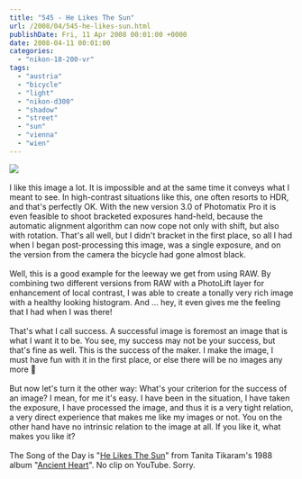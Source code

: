 ```yaml
---
title: "545 - He Likes The Sun"
url: /2008/04/545-he-likes-sun.html
publishDate: Fri, 11 Apr 2008 00:01:00 +0000
date: 2008-04-11 00:01:00
categories: 
  - "nikon-18-200-vr"
tags: 
  - "austria"
  - "bicycle"
  - "light"
  - "nikon-d300"
  - "shadow"
  - "street"
  - "sun"
  - "vienna"
  - "wien"
---
```

<a href="https://d25zfm9zpd7gm5.cloudfront.net/1200x1200/2008/20080410_165053_ps.jpg" target="_blank"><img src="https://d25zfm9zpd7gm5.cloudfront.net/0600x0600/2008/20080410_165053_ps.jpg"/></a><br/><br/>I like this image a lot. It is impossible and at the same time it conveys what I meant to see. In high-contrast situations like this, one often resorts to HDR, and that's perfectly OK. With the new version 3.0 of Photomatix Pro it is even feasible to shoot bracketed exposures hand-held, because the automatic alignment algorithm can now cope not only with shift, but also with rotation. That's all well, but I didn't bracket in the first place, so all I had when I began post-processing this image, was a single exposure, and on the version from the camera the bicycle had gone almost black.<br/><br/>Well, this is a good example for the leeway we get from using RAW. By combining two different versions from RAW with a PhotoLift layer for enhancement of local contrast, I was able to create a tonally very rich image with a healthy looking histogram. And ... hey, it even gives me the feeling that I had when I was there!<br/><br/>That's what I call success. A successful image is foremost an image that is what I want it to be. You see, my success may not be your success, but that's fine as well. This is the success of the maker. I make the image, I must have fun with it in the first place, or else there will be no images any more 🙂<br/><br/>But now let's turn it the other way: What's your criterion for the success of an image? I mean, for me it's easy. I have been in the situation, I have taken the exposure, I have processed the image, and thus it is a very tight relation, a very direct experience that makes me like my images or not. You on the other hand have no intrinsic relation to the image at all. If you like it, what makes you like it? <br/><br/>The Song of the Day is "<a href="http://www.lyricstime.com/tanita-tikaram-he-likes-the-sun-lyrics.html" target="_blank">He Likes The Sun</a>" from Tanita Tikaram's 1988 album "<a href="http://www.amazon.com/Ancient-Heart-Tanita-Tikaram/dp/B000002LGK" target="_blank">Ancient Heart</a>". No clip on YouTube. Sorry.

